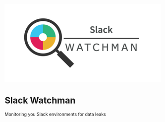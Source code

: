 ![Slack Watchman](files/slack_watchman.png)

# Slack Watchman
Monitoring you Slack environments for data leaks
